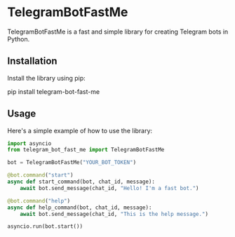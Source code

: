 # TelegramBotFastMe

TelegramBotFastMe is a fast and simple library for creating Telegram bots in Python.

## Installation

Install the library using pip:

pip install telegram-bot-fast-me


## Usage

Here's a simple example of how to use the library:

```python
import asyncio
from telegram_bot_fast_me import TelegramBotFastMe

bot = TelegramBotFastMe("YOUR_BOT_TOKEN")

@bot.command("start")
async def start_command(bot, chat_id, message):
    await bot.send_message(chat_id, "Hello! I'm a fast bot.")

@bot.command("help")
async def help_command(bot, chat_id, message):
    await bot.send_message(chat_id, "This is the help message.")

asyncio.run(bot.start())
